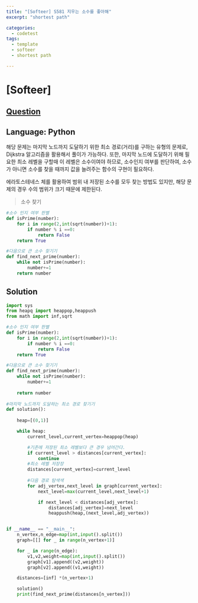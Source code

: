 ```yaml
---
title: "[Softeer] S581 지우는 소수를 좋아해"
excerpt: "shortest path"

categories:
  - codetest
tags:
  - template
  - softeer
  - shortest path

---
```

# [Softeer]
## [Question](https://softeer.ai/practice/info.do?idx=1&eid=582)
## Language: Python

해당 문제는 마지막 노드까지 도달하기 위한 최소 경로(거리)를 구하는 유형의 문제로, Dijkstra 알고리즘을 활용해서 풀이가 가능하다. 또한, 마지막 노드에 도달하기 위해 필요한 최소 레벨을 구할때 이 레벨은 소수이여야 하므로, 소수인지 여부를 판단하여, 소수가 아니면 소수를 찾을 때까지 값을 늘려주는 함수의 구현이 필요하다.

에라토스테네스 체를 활용하여 범위 내 저장된 소수를 모두 찾는 방법도 있지만, 해당 문제의 경우 수의 범위가 크기 때문에 제한된다.

> 소수 찾기

```python
#소수 인지 여부 판별
def isPrime(number):
    for i in range(2,int(sqrt(number))+1):
        if number % i ==0:
            return False
    return True

#다음으로 큰 소수 찾기기
def find_next_prime(number):
    while not isPrime(number):
        number+=1
    return number
```

## Solution

```python
import sys
from heapq import heappop,heappush
from math import inf,sqrt

#소수 인지 여부 판별
def isPrime(number):
    for i in range(2,int(sqrt(number))+1):
        if number % i ==0:
            return False
    return True

#다음으로 큰 소수 찾기기
def find_next_prime(number):
    while not isPrime(number):
        number+=1
    
    return number
            
#마지막 노드까지 도달하는 최소 경로 찾기기
def solution():
    
    heap=[(0,1)]

    while heap:
        current_level,current_vertex=heappop(heap)

        #기존에 저장된 최소 레벨보다 큰 경우 넘어간다.
        if current_level > distances[current_vertex]:
            continue
        #최소 레벨 저장장
        distances[current_vertex]=current_level
        
        #다음 경로 탐색색
        for adj_vertex,next_level in graph[current_vertex]:
            next_level=max(current_level,next_level+1)

            if next_level < distances[adj_vertex]:
                distances[adj_vertex]=next_level
                heappush(heap,(next_level,adj_vertex))


if __name__ == "__main__":
    n_vertex,n_edge=map(int,input().split())
    graph=[[] for _ in range(n_vertex+1)]

    for _ in range(n_edge):
        v1,v2,weight=map(int,input().split())
        graph[v1].append((v2,weight))
        graph[v2].append((v1,weight))

    distances=[inf] *(n_vertex+1)

    solution()
    print(find_next_prime(distances[n_vertex]))
```